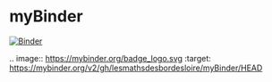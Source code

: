 # myBinder
[![Binder](https://mybinder.org/badge_logo.svg)](https://mybinder.org/v2/gh/lesmathsdesbordesloire/myBinder/HEAD)

.. image:: https://mybinder.org/badge_logo.svg
 :target: https://mybinder.org/v2/gh/lesmathsdesbordesloire/myBinder/HEAD

